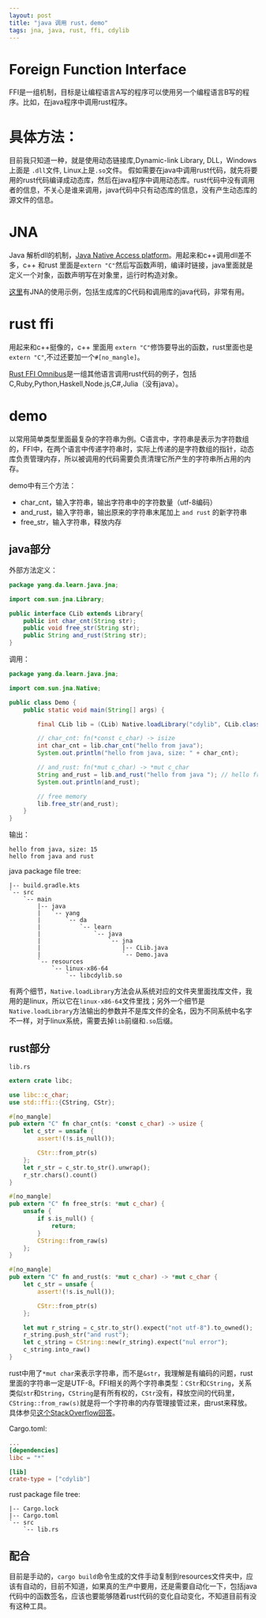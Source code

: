 ```yaml
---
layout: post
title: "java 调用 rust，demo"
tags: jna, java, rust, ffi, cdylib
---
```


# Foreign Function Interface
FFI是一组机制，目标是让编程语言A写的程序可以使用另一个编程语言B写的程序。比如，在java程序中调用rust程序。

# 具体方法：
目前我只知道一种，就是使用动态链接库,Dynamic-link Library, DLL，Windows上面是 `.dll`文件, Linux上是`.so`文件。
假如需要在java中调用rust代码，就先将要用的rust代码编译成动态库，然后在java程序中调用动态库。rust代码中没有调用者的信息，不关心是谁来调用，java代码中只有动态库的信息，没有产生动态库的源文件的信息。

# JNA
Java 解析dll的机制，[Java Native Access platform](https://github.com/java-native-access/jna)。用起来和c++调用dll差不多，c++ 和rust 里面是`extern "C"`然后写函数声明，编译时链接，java里面就是定义一个对象，函数声明写在对象里，运行时构造对象。

[这里](https://www.eshayne.com/jnaex/index.html)有JNA的使用示例，包括生成库的C代码和调用库的java代码，非常有用。

# rust ffi
用起来和c++挺像的，c++ 里面用 `extern "C"`修饰要导出的函数，rust里面也是 `extern "C"`,不过还要加一个`#[no_mangle]`。

[Rust FFI Omnibus](http://jakegoulding.com/rust-ffi-omnibus/)是一组其他语言调用rust代码的例子，包括C,Ruby,Python,Haskell,Node.js,C#,Julia（没有java）。

# demo
以常用简单类型里面最复杂的字符串为例。C语言中，字符串是表示为字符数组的，FFI中，在两个语言中传递字符串时，实际上传递的是字符数组的指针，动态库负责管理内存，所以被调用的代码需要负责清理它所产生的字符串所占用的内存。

demo中有三个方法：
 - char_cnt，输入字符串，输出字符串中的字符数量（utf-8编码）
 - and_rust，输入字符串，输出原来的字符串末尾加上 `and rust` 的新字符串
 - free_str，输入字符串，释放内存

## java部分
外部方法定义：

```java
package yang.da.learn.java.jna;

import com.sun.jna.Library;

public interface CLib extends Library{
    public int char_cnt(String str);
    public void free_str(String str);
    public String and_rust(String str);
}
```
调用：
```java
package yang.da.learn.java.jna;

import com.sun.jna.Native;

public class Demo {
    public static void main(String[] args) {

        final CLib lib = (CLib) Native.loadLibrary("cdylib", CLib.class);

        // char_cnt: fn(*const c_char) -> isize
        int char_cnt = lib.char_cnt("hello from java");
        System.out.println("hello from java, size: " + char_cnt);

        // and_rust: fn(*mut c_char) -> *mut c_char
        String and_rust = lib.and_rust("hello from java "); // hello from java and rust
        System.out.println(and_rust);

        // free memory
        lib.free_str(and_rust);
    }
}
```
输出：
```
hello from java, size: 15
hello from java and rust
```

java package file tree:
```
|-- build.gradle.kts
`-- src
    `-- main
        |-- java
        |   `-- yang
        |       `-- da
        |           `-- learn
        |               `-- java
        |                   `-- jna
        |                       |-- CLib.java
        |                       `-- Demo.java
        `-- resources
            `-- linux-x86-64
                `-- libcdylib.so

```
有两个细节，`Native.loadLibrary`方法会从系统对应的文件夹里面找库文件，我用的是linux，所以它在`linux-x86-64`文件里找；另外一个细节是`Native.loadLibrary`方法输出的参数并不是库文件的全名，因为不同系统中名字不一样，对于linux系统，需要去掉`lib`前缀和`.so`后缀。

## rust部分
`lib.rs`
```rust
extern crate libc;

use libc::c_char;
use std::ffi::{CString, CStr};

#[no_mangle]
pub extern "C" fn char_cnt(s: *const c_char) -> usize {
    let c_str = unsafe {
        assert!(!s.is_null());

        CStr::from_ptr(s)
    };
    let r_str = c_str.to_str().unwrap();
    r_str.chars().count()
}

#[no_mangle]
pub extern "C" fn free_str(s: *mut c_char) {
    unsafe {
        if s.is_null() {
            return;
        }
        CString::from_raw(s)
    };
}

#[no_mangle]
pub extern "C" fn and_rust(s: *mut c_char) -> *mut c_char {
    let c_str = unsafe {
        assert!(!s.is_null());

        CStr::from_ptr(s)
    };

    let mut r_string = c_str.to_str().expect("not utf-8").to_owned();
    r_string.push_str("and rust");
    let c_string = CString::new(r_string).expect("nul error");
    c_string.into_raw()
}
```
rust中用了`*mut char`来表示字符串，而不是`&str`，我理解是有编码的问题，rust里面的字符串一定是UTF-8。FFI相关的两个字符串类型：`CStr`和`CString`，关系类似`str`和`String`，`CString`是有所有权的，`CStr`没有，释放空间的代码里，`CString::from_raw(s)`就是将一个字符串的内存管理接管过来，由rust来释放。具体参见[这个StackOverflow回答](https://stackoverflow.com/a/24148033)。

Cargo.toml:
```toml
...
[dependencies]
libc = "*"

[lib]
crate-type = ["cdylib"]
```
rust package file tree:
```
|-- Cargo.lock
|-- Cargo.toml
`-- src
    `-- lib.rs
```
## 配合
目前是手动的，`cargo build`命令生成的文件手动复制到resources文件夹中，应该有自动的，目前不知道，如果真的生产中要用，还是需要自动化一下，包括java代码中的函数签名，应该也要能够随着rust代码的变化自动变化，不知道目前有没有这种工具。